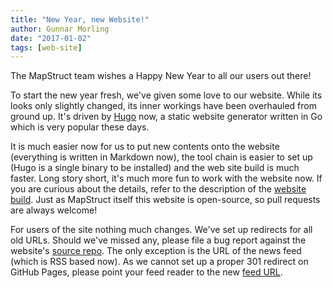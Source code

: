 ```yaml
---
title: "New Year, new Website!"
author: Gunnar Morling
date: "2017-01-02"
tags: [web-site]
---
```


The MapStruct team wishes a Happy New Year to all our users out there!

To start the new year fresh, we've given some love to our website. While its looks only slightly changed, its inner workings have been overhauled from ground up. It's driven by [Hugo](https://gohugo.io/) now, a static website generator written in Go which is very popular these days.

<!--more-->

It is much easier now for us to put new contents onto the website (everything is written in Markdown now), the tool chain is easier to set up (Hugo is a single binary to be installed) and the web site build is much faster. Long story short, it's much more fun to work with the website now. If you are curious about the details, refer to the description of the [website build](/development/updating-mapstructorg/). Just as MapStruct itself this website is open-source, so pull requests are always welcome!

For users of the site nothing much changes. We've set up redirects for all old URLs. Should we've missed any, please file a bug report against the website's [source repo](https://github.com/mapstruct/mapstruct.org/issues). The only exception is the URL of the news feed (which is RSS based now). As we cannot set up a proper 301 redirect on GitHub Pages, please point your feed reader to the new [feed URL](/news/index.xml).
